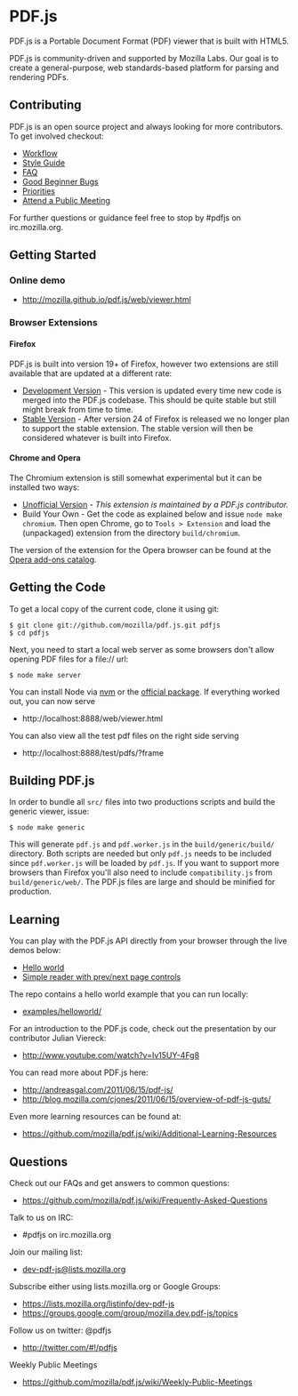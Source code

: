 # PDF.js

PDF.js is a Portable Document Format (PDF) viewer that is built with HTML5.

PDF.js is community-driven and supported by Mozilla Labs. Our goal is to
create a general-purpose, web standards-based platform for parsing and
rendering PDFs.

## Contributing

PDF.js is an open source project and always looking for more contributors. To
get involved checkout:

- [Workflow](https://github.com/mozilla/pdf.js/wiki/Contributing)
- [Style Guide](https://github.com/mozilla/pdf.js/wiki/Style-Guide)
- [FAQ](https://github.com/mozilla/pdf.js/wiki/Frequently-Asked-Questions)
- [Good Beginner Bugs](https://github.com/mozilla/pdf.js/issues?direction=desc&labels=5-good-beginner-bug&page=1&sort=created&state=open)
- [Priorities](https://github.com/mozilla/pdf.js/milestones)
- [Attend a Public Meeting](https://github.com/mozilla/pdf.js/wiki/Weekly-Public-Meetings)

For further questions or guidance feel free to stop by #pdfjs on
irc.mozilla.org.

## Getting Started

### Online demo

- http://mozilla.github.io/pdf.js/web/viewer.html

### Browser Extensions

#### Firefox

PDF.js is built into version 19+ of Firefox, however two extensions are still
available that are updated at a different rate:

- [Development Version](http://mozilla.github.io/pdf.js/extensions/firefox/pdf.js.xpi) - This version is updated every time new code is merged into the PDF.js codebase. This should be quite stable but still might break from time to time.
- [Stable Version](https://addons.mozilla.org/firefox/addon/pdfjs) - After version 24 of Firefox is released we no longer plan to support the stable extension. The stable version will then be considered whatever is built into Firefox.

#### Chrome and Opera

The Chromium extension is still somewhat experimental but it can be installed two
ways:

- [Unofficial Version](https://chrome.google.com/webstore/detail/pdf-viewer/oemmndcbldboiebfnladdacbdfmadadm) - _This extension is maintained by a PDF.js contributor._
- Build Your Own - Get the code as explained below and issue `node make chromium`. Then open
  Chrome, go to `Tools > Extension` and load the (unpackaged) extension from the
  directory `build/chromium`.

The version of the extension for the Opera browser can be found at the [Opera add-ons catalog](https://addons.opera.com/en/extensions/details/pdf-viewer/).

## Getting the Code

To get a local copy of the current code, clone it using git:

    $ git clone git://github.com/mozilla/pdf.js.git pdfjs
    $ cd pdfjs

Next, you need to start a local web server as some browsers don't allow opening
PDF files for a file:// url:

    $ node make server

You can install Node via [nvm](https://github.com/creationix/nvm) or the
[official package](http://nodejs.org). If everything worked out, you can now
serve

- http://localhost:8888/web/viewer.html

You can also view all the test pdf files on the right side serving

- http://localhost:8888/test/pdfs/?frame

## Building PDF.js

In order to bundle all `src/` files into two productions scripts and build the generic
viewer, issue:

    $ node make generic

This will generate `pdf.js` and `pdf.worker.js` in the `build/generic/build/` directory.
Both scripts are needed but only `pdf.js` needs to be included since `pdf.worker.js` will
be loaded by `pdf.js`. If you want to support more browsers than Firefox you'll also need
to include `compatibility.js` from `build/generic/web/`. The PDF.js files are large and
should be minified for production.

## Learning

You can play with the PDF.js API directly from your browser through the live
demos below:

- [Hello world](http://mozilla.github.io/pdf.js/examples/learning/helloworld.html)
- [Simple reader with prev/next page controls](http://mozilla.github.io/pdf.js/examples/learning/prevnext.html)

The repo contains a hello world example that you can run locally:

- [examples/helloworld/](https://github.com/mozilla/pdf.js/blob/master/examples/helloworld/)

For an introduction to the PDF.js code, check out the presentation by our
contributor Julian Viereck:

- http://www.youtube.com/watch?v=Iv15UY-4Fg8

You can read more about PDF.js here:

- http://andreasgal.com/2011/06/15/pdf-js/
- http://blog.mozilla.com/cjones/2011/06/15/overview-of-pdf-js-guts/

Even more learning resources can be found at:

- https://github.com/mozilla/pdf.js/wiki/Additional-Learning-Resources

## Questions

Check out our FAQs and get answers to common questions:

- https://github.com/mozilla/pdf.js/wiki/Frequently-Asked-Questions

Talk to us on IRC:

- #pdfjs on irc.mozilla.org

Join our mailing list:

- dev-pdf-js@lists.mozilla.org

Subscribe either using lists.mozilla.org or Google Groups:

- https://lists.mozilla.org/listinfo/dev-pdf-js
- https://groups.google.com/group/mozilla.dev.pdf-js/topics

Follow us on twitter: @pdfjs

- http://twitter.com/#!/pdfjs

Weekly Public Meetings

- https://github.com/mozilla/pdf.js/wiki/Weekly-Public-Meetings
